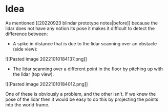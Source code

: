 # Idea
As mentioned [[20220923 blindar prototype notes|before]] because the lidar does not have any notion its pose it makes it difficult to detect the difference between:
 - A spike in distance that is due to the lidar scanning over an obstacle (side view):

![[Pasted image 20221010184137.png]]

- The lidar scanning over a different point in the floor by pitching up with the lidar (top view).

![[Pasted image 20221010184012.png]]

One of these is obviously a problem, and the other isn't. If we knew the pose of the lidar then it would be easy to do this by projecting the points into the world frame.